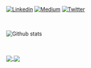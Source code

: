 [![Linkedin](https://img.shields.io/badge/-Linkedin-blue?style=flat-square0&logo=Linkedin&link=https://www.linkedin.com/in/elioprifti/)](https://www.linkedin.com/in/elioprifti/)
[![Medium](https://img.shields.io/badge/-Medium-black?style=flat-square0&logo=Medium&link=https://medium.com/@elioprifti)](https://medium.com/@elioprifti)
[![Twitter](https://img.shields.io/badge/-Twitter-white?style=flat-square0&logo=twitter&link=https://twitter.com/eljoprifti1)](https://twitter.com/eljoprifti1)


<br></br>
![Github stats](https://github-readme-stats.vercel.app/api?username=herou)


<br></br>
<a href="https://github-readme-stats.vercel.app/api?username=herou&show_icons=true&include_all_commits=true&count_private=true">
  <img align="center" src="https://github-readme-stats.vercel.app/api?username=herou&show_icons=true&include_all_commits=true&count_private=true" />
</a>
<a href="https://github-readme-stats.vercel.app/api/top-langs/?username=herou&layout=compact">
  <img align="center" src="https://github-readme-stats.vercel.app/api/top-langs/?username=herou&layout=compact" />
</a>
